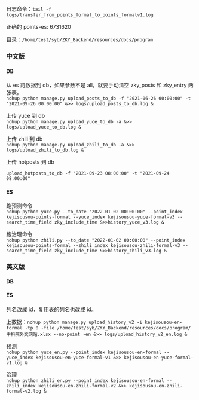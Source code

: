 
日志命令：`tail -f logs/transfer_from_points_formal_to_points_formalv1.log`  

正确的 points-es: 6731620  

目录：`/home/test/syb/ZKY_Backend/resources/docs/program`  

### 中文版  

#### DB  

从 es 跑数据到 db，如果参数不是 all，就要手动清空 zky_posts 和 zky_entry 两张表。  
`nohup python manage.py upload_posts_to_db -f "2021-06-26 00:00:00" -t "2021-09-26 00:00:00" &>> logs/upload_posts_to_db.log &`  

上传 yuce 到 db  
`nohup python manage.py upload_yuce_to_db -a &>> logs/upload_yuce_to_db.log &`  

上传 zhili 到 db  
`nohup python manage.py upload_zhili_to_db -a &>> logs/upload_zhili_to_db.log &`  

上传 hotposts 到 db  

`upload_hotposts_to_db -f "2021-09-23 08:00:00" -t "2021-09-24 08:00:00"`  

#### ES  

跑预测命令  
`nohup python yuce.py --to_date "2022-01-02 00:00:00" --point_index kejisousou-points-formal --yuce_index kejisousou-yuce-formal-v3 --search_time_field zky_include_time &>>history_yuce_v3.log &`  

跑治理命令  
`nohup python zhili.py --to_date "2022-01-02 00:00:00" --point_index kejisousou-points-formal --zhili_index kejisousou-zhili-formal-v3 --search_time_field zky_include_time &>>history_zhili_v3.log &`  


### 英文版  

#### DB  


#### ES  

列名改成 id，复用表的列名也改成 id。  

上数据：`nohup python manage.py upload_history_v2 -i kejisousou-en-formal -tp 0 -file /home/test/syb/ZKY_Backend/resources/docs/program/中科院外文网站.xlsx --no-point -en &>> logs/upload_history_v2_en.log &`  


预测  
`nohup python yuce_en.py --point_index kejisousou-en-formal --yuce_index kejisousou-en-yuce-formal-v1 &>> kejisousou-en-yuce-formal-v1.log &`  

治理  
`nohup python zhili_en.py --point_index kejisousou-en-formal --zhili_index kejisousou-en-zhili-formal-v2 &>> kejisousou-en-zhili-formal-v2.log &`  



